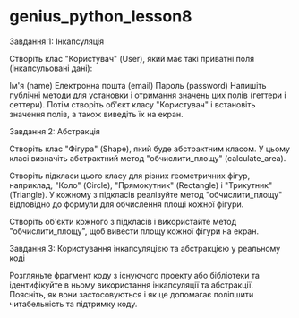 # genius_python_lesson8
Завдання 1: Інкапсуляція

Створіть клас "Користувач" (User), який має такі приватні поля (інкапсульовані дані):

Ім'я (name)
Електронна пошта (email)
Пароль (password)
Напишіть публічні методи для установки і отримання значень цих полів (геттери і сеттери). Потім створіть об'єкт класу "Користувач" і встановіть значення полів, а також виведіть їх на екран.

Завдання 2: Абстракція

Створіть клас "Фігура" (Shape), який буде абстрактним класом. У цьому класі визначіть абстрактний метод "обчислити_площу" (calculate_area).

Створіть підкласи цього класу для різних геометричних фігур, наприклад, "Коло" (Circle), "Прямокутник" (Rectangle) і "Трикутник" (Triangle). У кожному з підкласів реалізуйте метод "обчислити_площу" відповідно до формули для обчислення площі кожної фігури.

Створіть об'єкти кожного з підкласів і використайте метод "обчислити_площу", щоб вивести площу кожної фігури на екран.

Завдання 3: Користування інкапсуляцією та абстракцією у реальному коді

Розгляньте фрагмент коду з існуючого проекту або бібліотеки та ідентифікуйте в ньому використання інкапсуляції та абстракції. Поясніть, як вони застосовуються і як це допомагає поліпшити читабельність та підтримку коду.
